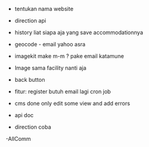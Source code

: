 - tentukan nama website

- direction api

- history liat siapa aja yang save accommodationnya

- geocode - email yahoo asra

- imagekit make m-m ? pake email katamune

- Image sama facility nanti aja

- back button

- fitur:
  register butuh email lagi
  cron job

- cms done only edit some view and add errors

- api doc

- direction coba

-AllComm
